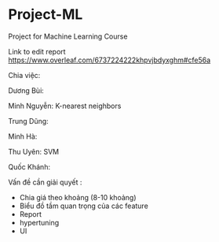 # Project-ML
Project for Machine Learning Course

Link to edit report
https://www.overleaf.com/6737224222khpvjbdyxghm#cfe56a

Chia việc:


Dương Bùi:

Minh Nguyễn: K-nearest neighbors

Trung Dũng:

Minh Hà:

Thu Uyên: SVM

Quốc Khánh:

Vấn đề cần giải quyết : 

- Chia giá theo khoảng (8-10 khoảng)
- Biểu đồ tầm quan trọng của các feature
- Report
- hypertuning
- UI
